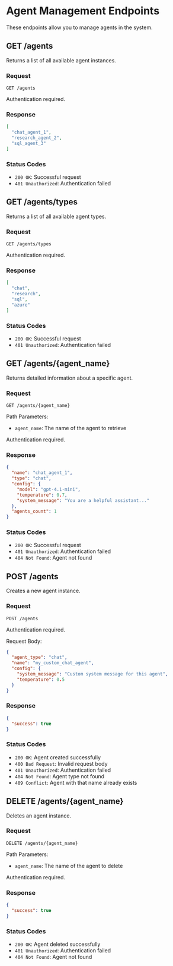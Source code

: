 # Agent Management Endpoints

These endpoints allow you to manage agents in the system.

## GET /agents

Returns a list of all available agent instances.

### Request

```
GET /agents
```

Authentication required.

### Response

```json
[
  "chat_agent_1",
  "research_agent_2",
  "sql_agent_3"
]
```

### Status Codes

- `200 OK`: Successful request
- `401 Unauthorized`: Authentication failed

## GET /agents/types

Returns a list of all available agent types.

### Request

```
GET /agents/types
```

Authentication required.

### Response

```json
[
  "chat",
  "research",
  "sql",
  "azure"
]
```

### Status Codes

- `200 OK`: Successful request
- `401 Unauthorized`: Authentication failed

## GET /agents/{agent_name}

Returns detailed information about a specific agent.

### Request

```
GET /agents/{agent_name}
```

Path Parameters:

- `agent_name`: The name of the agent to retrieve

Authentication required.

### Response

```json
{
  "name": "chat_agent_1",
  "type": "chat",
  "config": {
    "model": "gpt-4.1-mini",
    "temperature": 0.7,
    "system_message": "You are a helpful assistant..."
  },
  "agents_count": 1
}
```

### Status Codes

- `200 OK`: Successful request
- `401 Unauthorized`: Authentication failed
- `404 Not Found`: Agent not found

## POST /agents

Creates a new agent instance.

### Request

```
POST /agents
```

Authentication required.

Request Body:

```json
{
  "agent_type": "chat",
  "name": "my_custom_chat_agent",
  "config": {
    "system_message": "Custom system message for this agent",
    "temperature": 0.5
  }
}
```

### Response

```json
{
  "success": true
}
```

### Status Codes

- `200 OK`: Agent created successfully
- `400 Bad Request`: Invalid request body
- `401 Unauthorized`: Authentication failed
- `404 Not Found`: Agent type not found
- `409 Conflict`: Agent with that name already exists

## DELETE /agents/{agent_name}

Deletes an agent instance.

### Request

```
DELETE /agents/{agent_name}
```

Path Parameters:

- `agent_name`: The name of the agent to delete

Authentication required.

### Response

```json
{
  "success": true
}
```

### Status Codes

- `200 OK`: Agent deleted successfully
- `401 Unauthorized`: Authentication failed
- `404 Not Found`: Agent not found
